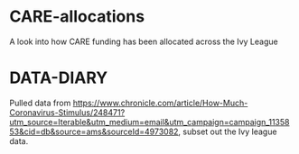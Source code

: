 # CARE-allocations
A look into how CARE funding has been allocated across the Ivy League


# DATA-DIARY

Pulled data from https://www.chronicle.com/article/How-Much-Coronavirus-Stimulus/248471?utm_source=Iterable&utm_medium=email&utm_campaign=campaign_1135853&cid=db&source=ams&sourceId=4973082, subset out the Ivy league data. 
